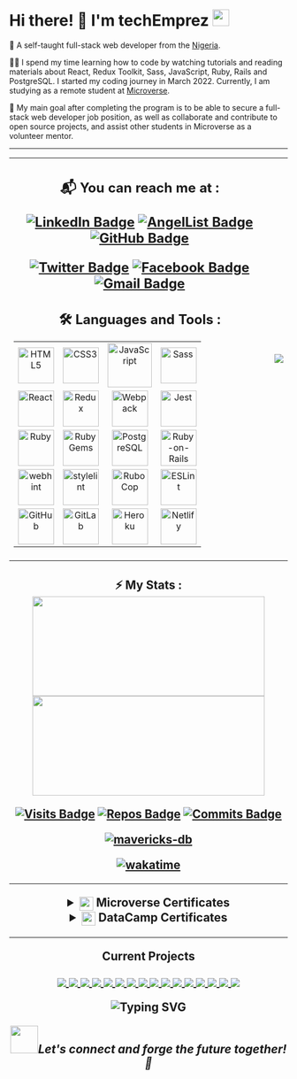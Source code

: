 <h1 align="left">
Hi there! 👋 I'm techEmprez <img src="https://emojis.slackmojis.com/emojis/images/1531849430/4246/blob-sunglasses.gif?1531849430" width="30"/>
</h1>

🌱 A self-taught full-stack web developer from the [Nigeria](https://en.wikipedia.org/wiki/Nigeria).

👨‍💻 I spend my time learning how to code by watching tutorials and reading materials about React,
Redux Toolkit, Sass, JavaScript, Ruby, Rails and PostgreSQL. I started my coding journey in March 2022.
Currently, I am studying as a remote student at [Microverse](https://www.microverse.org/).

🥅 My main goal after completing the program is to be able to secure a full-stack web developer job position,
as well as collaborate and contribute to open source projects, and assist other students in Microverse as a
volunteer mentor.

---
<table align="center">
  <tr>
    <td>
  <h2 align="center">
  📬 You can reach me at :

  [![LinkedIn Badge](https://img.shields.io/badge/-techEmprez--db-white?logo=LinkedIn&logoColor=0A66C2&style=plastic)](https://www.linkedin.com/in/choice-osobor/)
  [![AngelList Badge](https://img.shields.io/badge/-techEmprez--db-white?logo=AngelList&logoColor=000000&style=plastic)](https://angel.co/u/suigeneriz-_001)
  [![GitHub Badge](https://img.shields.io/badge/-techEmprez--db-white?logo=GitHub&logoColor=181717&style=plastic)](https://github.com/techEmprez/)

  [![Twitter Badge](https://img.shields.io/badge/-techEmprez__db-white?logo=Twitter&logoColor=1DA1F2&style=plastic)](https://twitter.com/techEmprez)
  [![Facebook Badge](https://img.shields.io/badge/-techEmprez-white?logo=Facebook&logoColor=1877F2&style=plastic)](https://www.facebook.com/techEmprez/)
  [![Gmail Badge](https://img.shields.io/badge/-@balitchoiceosobor-white?logo=Gmail&logoColor=EA4335&style=plastic)](mailto:balitchoiceosobor@gmail.com)
  </h2>

  <h2 align="center">
🛠️ Languages and Tools :

<table align="center">
    <tr>
        <td align="center"><a href="https://developer.mozilla.org/en-US/docs/Glossary/HTML5"><img alt="HTML5" width="65px" src="https://img.shields.io/badge/-HTML5-white?logo=HTML5&logoColor=E34F26&style=plastic"/></a></td>
        <td align="center"><a href="https://developer.mozilla.org/en-US/docs/Web/CSS"><img alt="CSS3" width="65px" src="https://img.shields.io/badge/-CSS3-white?logo=CSS3&logoColor=1572B6&style=plastic"/></a></td>
        <td align="center"><a href="https://developer.mozilla.org/en-US/docs/Web/JavaScript"><img alt="JavaScript" width="80px" src="https://img.shields.io/badge/-JavaScript-white?logo=JavaScript&logoColor=F7DF1E&style=plastic"/></a></td>
        <td align="center"><img alt="Sass" width="65px" src="https://img.shields.io/badge/-Sass-white?logo=Sass&logoColor=CC6699&style=plastic"/></a></td>
    </tr>
    <tr>
      <td align="center"><a href="https://reactjs.org/"><img alt="React" width="65px" src="https://img.shields.io/badge/-React-white?logo=React&logoColor=61DAFB&style=plastic"/></a></td>
      <td align="center"><a href="https://redux.js.org/"><img alt="Redux" width="65px" src="https://img.shields.io/badge/-Redux-white?logo=Redux&logoColor=764ABC&style=plastic"/></a></td>
      <td align="center"><a href="https://webpack.js.org/"><img alt="Webpack" width="65px" src="https://img.shields.io/badge/-Webpack-white?logo=Webpack&logoColor=8DD6F9&style=plastic"/></a></td>
      <td align="center"><a href="https://jestjs.io/"><img alt="Jest" width="65px" src="https://img.shields.io/badge/-Jest-white?logo=Jest&logoColor=C21325&style=plastic"/></a></td>
    </tr>
    <tr>
      <td align="center"><a href="https://www.ruby-lang.org/en/"><img alt="Ruby" width="65px" src="https://img.shields.io/badge/-Ruby-white?logo=Ruby&logoColor=CC342D&style=plastic"/></a></td>
      <td align="center"><a href="https://www.ruby-lang.org/en/"><img alt="RubyGems" width="65px" src="https://img.shields.io/badge/-Gems-white?logo=RubyGems&logoColor=E9573F&style=plastic"/></a></td>
      <td align="center"><a href="https://www.postgresql.org/"><img alt="PostgreSQL" width="65px" src="https://img.shields.io/badge/-PostgreSQL-white?logo=PostgreSQL&logoColor=4169E1&style=plastic"/></a></td>
      <td align="center"><a href="https://rubyonrails.org/"><img alt="Ruby-on-Rails" width="65px" src="https://img.shields.io/badge/-Rails-white?logo=Ruby%20on%20Rails&logoColor=CC0000&style=plastic"/></a></td>
    </tr>
    <tr>
      <td align="center"><a href="https://webhint.io/"><img alt="webhint" width="65px" src="https://img.shields.io/badge/-webhint-white?logo=webhint&logoColor=4700A3&style=plastic"/></a></td>
      <td align="center"><a href="https://stylelint.io/"><img alt="stylelint" width="65px" src="https://img.shields.io/badge/-stylelint-white?logo=stylelint&logoColor=263238&style=plastic"/></a></td>
      <td align="center"><a href="https://rubocop.org/"><img alt="RuboCop" width="65px" src="https://img.shields.io/badge/-RuboCop-white?logo=RuboCop&logoColor=000000&style=plastic"/></a></td>
      <td align="center"><a href="https://eslint.org/"><img alt="ESLint" width="65px" src="https://img.shields.io/badge/-ESLint-white?logo=ESLint&logoColor=4B32C3&style=plastic"/></a></td>
    </tr>
    <tr>
      <td align="center"><a href="https://github.com/"><img alt="GitHub" width="65px" src="https://img.shields.io/badge/-GitHub-white?logo=GitHub&logoColor=181717&style=plastic"/></td>
      <td align="center"><a href="https://about.gitlab.com/"><img alt="GitLab" width="65px" src="https://img.shields.io/badge/-GitLab-white?logo=Gitlab&logoColor=FC6D26&style=plastic"/></td>
      <td align="center"><a href="https://www.heroku.com/"><img alt="Heroku" width="65px" src="https://img.shields.io/badge/-Heroku-white?logo=Heroku&logoColor=430098&style=plastic"/></a></td>
      <td align="center"><a href="https://www.netlify.com/"><img alt="Netlify" width="65px" src="https://img.shields.io/badge/-Netlify-white?logo=Netlify&logoColor=00C7B7&style=plastic"/></a></td>
    </tr>
</table>
</h2>
      </td>
      <td>
      <img src="https://user-images.githubusercontent.com/98527559/175492401-7d16c8fd-da98-4dc4-b8f6-b4993744a063.gif" width="auto" />
      </td>
    </tr>
</table>

<h2 align ="center">⚡ My Stats :
<div >
  <img height="180" width="420" src="https://github-readme-stats-eight-theta.vercel.app/api?username=mavericks-db&show_icons=true&theme=default"/>
  <img height="180" width="420" src="https://github-readme-stats.vercel.app/api/top-langs/?username=mavericks-db&show_icons=true&theme=default&layout=compact"/>
</div>


<!-- <h2>Weekly Coding Stats</h2>

<img height="180" width="420" src="https://github-readme-stats.vercel.app/api/wakatime?username=mavericks_db"/> -->

<div align="center">

[![Visits Badge](https://badges.pufler.dev/visits/mavericks-db/mavericks-db?color=blue)](https://github.com/mavericks-db) [![Repos Badge](https://badges.pufler.dev/repos/mavericks-db?color=blue)](https://github.com/mavericks-db?tab=repositories) [![Commits Badge](https://badges.pufler.dev/commits/monthly/mavericks-db?color=blue)](https://github.com/mavericks-db)

<a href = "https://commits.top/philippines.html" target="_blank">
	<img src="https://enabophag4mizla.m.pipedream.net" alt="mavericks-db" target="_blank"/>
</a>

[![wakatime](https://wakatime.com/badge/user/c2d0d9f8-89e4-48a4-8894-5b95c521ce07.svg)](https://wakatime.com/@c2d0d9f8-89e4-48a4-8894-5b95c521ce07)


<!-- [![My Badge](https://img.shields.io/badge/i_am-mavericks--db-blue)](https://github.com/mavericks-db) -->
</div>


---
<details>
  <summary align='center'><a href="https://www.microverse.org/"><img align="center" src="./assets/mv-logo-purple.png" width="25"/></a> Microverse Certificates</summary>
<table align="center">
  <tr>
    <td align="center"><a href="https://www.credential.net/c7621860-3a5c-4502-ab70-45d58ba77e44" target="blank"><img src="./assets/html-css-badge.png" width="80"></a></td>
    <td align="center"><a href="https://www.credential.net/b7dec4e6-1754-4eff-a6ab-076497cdef6a" target="blank"><img src="./assets/javascript-badge.png" width="80"></a></td>
    <td align="center"><a href="https://www.credential.net/837bcd63-e330-4837-b92b-42e256b364c7" target="blank"><img src="./assets/react-redux-badge.png" width="80"></a></td>
    <td align="center"><a href="https://www.credential.net/daabf642-f584-4759-b4dc-cc92128a364f" target="blank"><img src="./assets/ruby-badge.png" width="80"></a></td>
  </tr>
</table>
</details>

<details>
  <summary align='center'><a href="https://www.datacamp.com/"><img align="center" src="./assets/datacamp-logo.png" width="25"/></a> DataCamp Certificates</summary>
<table align="center">
  <tr>
    <td align="center"><a href="https://www.datacamp.com/statement-of-accomplishment/course/1a731bb2d52db012afbd2b53eef3b9fb7dfbb810" target="blank"><img src="./assets/intro-sql.png" width="80"></a></td>
  </tr>
</table>
</details>

---
Current Projects

<a href="https://github.com/mavericks-db/portfolio">
  <img align="center" src="https://github-readme-stats.vercel.app/api/pin/?username=mavericks-db&repo=portfolio" />
</a>
<a href="https://github.com/mavericks-db/capstone01">
  <img align="center" src="https://github-readme-stats.vercel.app/api/pin/?username=mavericks-db&repo=capstone01" />
</a>
<a href="https://github.com/mavericks-db/awesome-books-ES6">
  <img align="center" src="https://github-readme-stats.vercel.app/api/pin/?username=mavericks-db&repo=awesome-books-ES6" />
</a>
<a href="https://github.com/mavericks-db/todo-list">
  <img align="center" src="https://github-readme-stats.vercel.app/api/pin/?username=mavericks-db&repo=todo-list" />
</a>
<a href="https://github.com/mavericks-db/leaderboard">
  <img align="center" src="https://github-readme-stats.vercel.app/api/pin/?username=mavericks-db&repo=leaderboard" />
</a>
<a href="https://github.com/mavericks-db/capstone02">
  <img align="center" src="https://github-readme-stats.vercel.app/api/pin/?username=mavericks-db&repo=capstone02" />
</a>
<a href="https://github.com/mavericks-db/math-magicians">
  <img align="center" src="https://github-readme-stats.vercel.app/api/pin/?username=mavericks-db&repo=math-magicians" />
</a>
<a href="https://github.com/mavericks-db/bookstore">
  <img align="center" src="https://github-readme-stats.vercel.app/api/pin/?username=mavericks-db&repo=bookstore" />
</a>
<a href="https://github.com/mavericks-db/space-travelers-hub">
  <img align="center" src="https://github-readme-stats.vercel.app/api/pin/?username=mavericks-db&repo=space-travelers-hub" />
</a>
<a href="https://github.com/mavericks-db/capstone03">
  <img align="center" src="https://github-readme-stats.vercel.app/api/pin/?username=mavericks-db&repo=capstone03" />
</a>
<a href="https://github.com/mavericks-db/vet-clinic-database">
  <img align="center" src="https://github-readme-stats.vercel.app/api/pin/?username=mavericks-db&repo=vet-clinic-database" />
</a>
<a href="https://github.com/mavericks-db/morse-decoder">
  <img align="center" src="https://github-readme-stats.vercel.app/api/pin/?username=mavericks-db&repo=morse-decoder" />
</a>
<a href="https://github.com/mavericks-db/my-enumerable">
  <img align="center" src="https://github-readme-stats.vercel.app/api/pin/?username=mavericks-db&repo=my-enumerable" />
</a>
<a href="https://github.com/mavericks-db/oop-school-library">
  <img align="center" src="https://github-readme-stats.vercel.app/api/pin/?username=mavericks-db&repo=oop-school-library" />
</a>
<a href="https://github.com/mavericks-db/TDD-project">
  <img align="center" src="https://github-readme-stats.vercel.app/api/pin/?username=mavericks-db&repo=TDD-project" />
</a>
<a href="https://github.com/mavericks-db/capstone04">
  <img align="center" src="https://github-readme-stats.vercel.app/api/pin/?username=mavericks-db&repo=capstone04" />
</a>

![Typing SVG](https://readme-typing-svg.herokuapp.com?color=6667AB&center=true&vCenter=true&lines=A+%E2%AD%90++on+my+repo+is+appreciated!;Thanks+for+visiting+my+profile+%F0%9F%98%83;Happy+coding!+%F0%9F%9A%80)

<img src="https://media.giphy.com/media/LnQjpWaON8nhr21vNW/giphy.gif" width="50"><em>Let's connect and forge the future together! 🚀 <em>

<!-- https://github.com/anuraghazra/github-readme-stats -->
